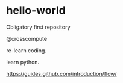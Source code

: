 # hello-world
Obligatory first repository

@crosscompute

re-learn coding.

learn python.

https://guides.github.com/introduction/flow/
